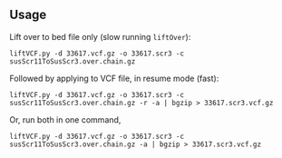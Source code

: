 ## Usage

Lift over to bed file only (slow running `liftOver`):

```
liftVCF.py -d 33617.vcf.gz -o 33617.scr3 -c susScr11ToSusScr3.over.chain.gz
```

Followed by applying to VCF file, in resume mode (fast):

```
liftVCF.py -d 33617.vcf.gz -o 33617.scr3 -c susScr11ToSusScr3.over.chain.gz -r -a | bgzip > 33617.scr3.vcf.gz
```

Or, run both in one command,

```
liftVCF.py -d 33617.vcf.gz -o 33617.scr3 -c susScr11ToSusScr3.over.chain.gz -a | bgzip > 33617.scr3.vcf.gz
```
